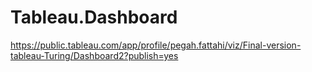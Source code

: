 # Tableau.Dashboard
https://public.tableau.com/app/profile/pegah.fattahi/viz/Final-version-tableau-Turing/Dashboard2?publish=yes
